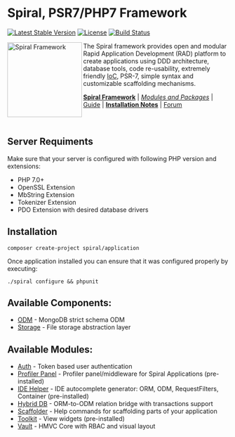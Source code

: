 Spiral, PSR7/PHP7 Framework
=======================
[![Latest Stable Version](https://poser.pugx.org/spiral/application/v/stable)](https://packagist.org/packages/spiral/application) [![License](https://poser.pugx.org/spiral/application/license)](https://packagist.org/packages/spiral/application) [![Build Status](https://travis-ci.org/spiral/application.svg?branch=master)](https://travis-ci.org/spiral/application)

<img src="https://raw.githubusercontent.com/spiral/guide/master/resources/logo.png" height="170px" alt="Spiral Framework" align="left"/>

The Spiral framework provides open and modular Rapid Application Development (RAD) platform to create applications using DDD architecture, database tools, code re-usability, extremely friendly [IoC](https://github.com/container-interop/container-interop), PSR-7, simple syntax and customizable scaffolding mechanisms. 

[**Spiral Framework**](https://github.com/spiral/spiral) | [*Modules and Packages*](https://github.com/spiral-modules) | [Guide](https://github.com/spiral/guide) | [**Installation Notes**](https://github.com/spiral/guide/blob/09branch/installation.md) | [Forum](https://groups.google.com/forum/#!forum/spiral-framework)
<br/><br/><br/>

Server Requiments
--------
Make sure that your server is configured with following PHP version and extensions:
* PHP 7.0+
* OpenSSL Extension
* MbString Extension
* Tokenizer Extension
* PDO Extension with desired database drivers

Installation
--------
```
composer create-project spiral/application
```

Once application installed you can ensure that it was configured properly by executing:
```
./spiral configure && phpunit
```

Available Components:
--------
- [ODM](https://github.com/spiral/odm) - MongoDB strict schema ODM
- [Storage](https://github.com/spiral/storage) - File storage abstraction layer

Available Modules:
--------
- [Auth](https://github.com/spiral-modules/auth) - Token based user authentication
- [Profiler Panel](https://github.com/spiral-modules/profiler) - Profiler panel/middleware for Spiral Applications (pre-installed)
- [IDE Helper](https://github.com/spiral-modules/ide-helper) - IDE autocomplete generator: ORM, ODM, RequestFilters, Container  (pre-installed)
- [Hybrid DB](https://github.com/spiral-modules/hybrid-db) - ORM-to-ODM relation bridge with transactions support
- [Scaffolder](https://github.com/spiral-modules/scaffolder) - Help commands for scaffolding parts of your application
- [Toolkit](https://github.com/spiral-modules/toolkit) - View widgets (pre-installed)
- [Vault](https://github.com/spiral-modules/vault) - HMVC Core with RBAC and visual layout
